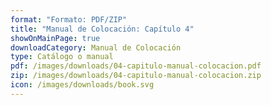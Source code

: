 ```yaml
---
format: "Formato: PDF/ZIP"
title: "Manual de Colocación: Capítulo 4"
showOnMainPage: true
downloadCategory: Manual de Colocación
type: Catálogo o manual
pdf: /images/downloads/04-capitulo-manual-colocacion.pdf
zip: /images/downloads/04-capitulo-manual-colocacion.zip
icon: /images/downloads/book.svg
---
```

